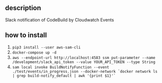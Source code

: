 ## description
Slack notification of CodeBuild by Cloudwatch Events

## how to install
1. `pip3 install --user aws-sam-cli`
1. `docker-compose up -d`
1. `aws --endpoint-url http://localhost:4583 ssm put-parameter --name /development/slack_api_token --value YOUR_API_TOKEN --type String`
1. ``sam local invoke BuildNotifyFunction --event ./test/events/in_progress.json --docker-network `docker network ls | grep build-notify_default | awk '{print $1}'` ``
